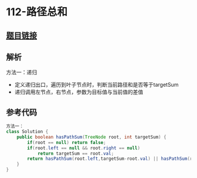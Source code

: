 # 112-路径总和

## [题目链接](https://leetcode-cn.com/problems/path-sum/)

## 解析
方法一：递归
- 定义递归出口，遍历到叶子节点时，判断当前路径和是否等于targetSum
- 递归调用左节点，右节点，参数为目标值与当前值的差值


## 参考代码
```Java
方法一：
class Solution {
    public boolean hasPathSum(TreeNode root, int targetSum) {
        if(root == null) return false;
        if(root.left == null && root.right == null) 
            return targetSum == root.val;
        return hasPathSum(root.left,targetSum-root.val) || hasPathSum(root.right,targetSum-root.val);
    }
}
```